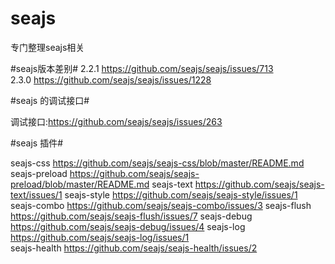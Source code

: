 seajs
=====

专门整理seajs相关


#seajs版本差别#
2.2.1	https://github.com/seajs/seajs/issues/713	
2.3.0	https://github.com/seajs/seajs/issues/1228	

#seajs 的调试接口#

调试接口:https://github.com/seajs/seajs/issues/263	

#seajs 插件#

seajs-css         https://github.com/seajs/seajs-css/blob/master/README.md	
seajs-preload     https://github.com/seajs/seajs-preload/blob/master/README.md
seajs-text        https://github.com/seajs/seajs-text/issues/1 
seajs-style       https://github.com/seajs/seajs-style/issues/1 
seajs-combo       https://github.com/seajs/seajs-combo/issues/3 
seajs-flush       https://github.com/seajs/seajs-flush/issues/7	
seajs-debug       https://github.com/seajs/seajs-debug/issues/4	
seajs-log         https://github.com/seajs/seajs-log/issues/1	
seajs-health      https://github.com/seajs/seajs-health/issues/2  




